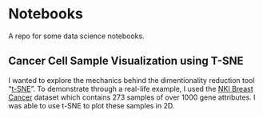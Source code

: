 # Notebooks

A repo for some data science notebooks.

## Cancer Cell Sample Visualization using T-SNE

I wanted to explore the mechanics behind the dimentionality reduction tool “[t-SNE](https://www.jmlr.org/papers/volume9/vandermaaten08a/vandermaaten08a.pdf?fbcl)”. To demonstrate through a real-life example, I used the [NKI Breast Cancer](https://data.world/deviramanan2016/nki-breast-cancer-data) dataset which contains 273 samples of over 1000 gene attributes. I was able to use t-SNE to plot these samples in 2D.
